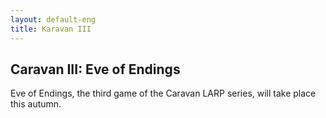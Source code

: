 ```yaml
---
layout: default-eng
title: Karavan III
---
```

## Caravan III: Eve of Endings

Eve of Endings, the third game of the Caravan LARP series, will take place this autumn.